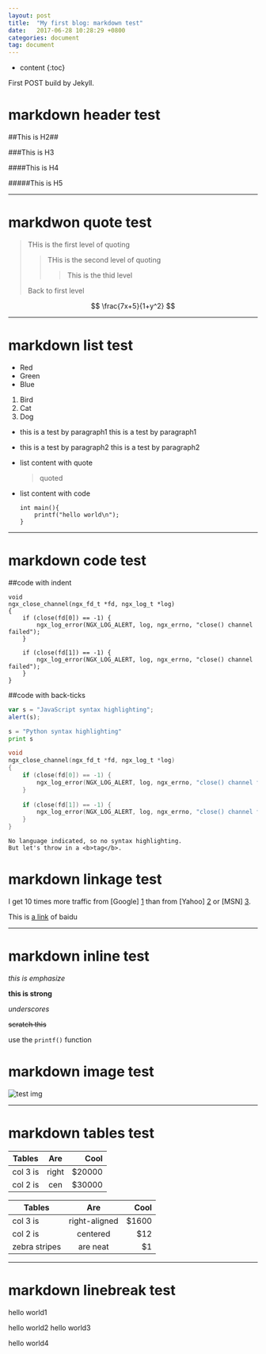 ```yaml
---
layout: post
title:  "My first blog: markdown test"
date:   2017-06-28 10:28:29 +0800
categories: document
tag: document 
---
```


* content
{:toc}


First POST build by Jekyll.

markdown header test
==================

##This is H2##

###This is H3

####This is H4

#####This is H5

---

markdwon quote test
====================

>THis is the first level of quoting
>
>>THis is the second level of quoting
>>
>>>This is the thid level
>>
>
>Back to first level

$$
\frac{7x+5}{1+y^2}
$$

---

markdown list test
===================

*   Red
*   Green
*   Blue

1.  Bird
2.  Cat
3.  Dog

*   this is a test by paragraph1
    this is a test by paragraph1
*   this is a test by paragraph2
    this is a test by paragraph2
*   list content with quote

    >quoted
*   list content with code

        int main(){
            printf("hello world\n"); 
        }

---

markdown code test
===================


##code with indent

    void
    ngx_close_channel(ngx_fd_t *fd, ngx_log_t *log)
    {
        if (close(fd[0]) == -1) {
            ngx_log_error(NGX_LOG_ALERT, log, ngx_errno, "close() channel failed");
        }
    
        if (close(fd[1]) == -1) {
            ngx_log_error(NGX_LOG_ALERT, log, ngx_errno, "close() channel failed");
        }
    }

##code with back-ticks

```javascript
var s = "JavaScript syntax highlighting";
alert(s);
```
 
```python
s = "Python syntax highlighting"
print s
```

```c
void
ngx_close_channel(ngx_fd_t *fd, ngx_log_t *log)
{
    if (close(fd[0]) == -1) {
        ngx_log_error(NGX_LOG_ALERT, log, ngx_errno, "close() channel failed");
    }
    
    if (close(fd[1]) == -1) {
        ngx_log_error(NGX_LOG_ALERT, log, ngx_errno, "close() channel failed");
    }
}
```
 
```
No language indicated, so no syntax highlighting. 
But let's throw in a <b>tag</b>.
```

markdown linkage test
======================

I get 10 times more traffic from [Google] [1] than from
[Yahoo] [2] or [MSN] [3].

  [1]: http://google.com/        "Google"
  [2]: http://search.yahoo.com/  "Yahoo Search"
  [3]: http://search.msn.com/    "MSN Search"

This is [a link](http://www.baidu.com "Title") of baidu

---------------------

markdown inline test
======================

*this is emphasize*

**this is strong**

_underscores_

~~scratch this~~

use the `printf()` function

markdown image test
======================

![test img](../../../../styles/images/favicon.jpg)

------------------

markdown tables test
=====================

|   Tables  |   Are |   Cool    |
|   -----   |:----: |   ------: |
| col 3 is  | right |   $20000  |
| col 2 is  | cen   |   $30000  |

| Tables        | Are           | Cool  |
| ------------- |:-------------:| -----:|
| col 3 is      | right-aligned | $1600 |
| col 2 is      | centered      |   $12 |
| zebra stripes | are neat      |    $1 |

-----------------

markdown linebreak test
=======================

hello world1

hello world2
hello world3


hello world4

[jekyll]:      http://jekyllrb.com
[jekyll-gh]:   https://github.com/jekyll/jekyll
[jekyll-help]: https://github.com/jekyll/jekyll-help
